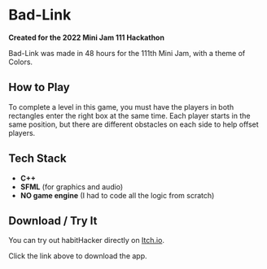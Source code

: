 # Bad-Link

**Created for the 2022 Mini Jam 111 Hackathon**

Bad-Link was made in 48 hours for the 111th Mini Jam, with a theme of Colors. 

## How to Play

To complete a level in this game, you must have the players in both rectangles enter the right box at the same time.
Each player starts in the same position, but there are different obstacles on each side to help offset players.

## Tech Stack

- **C++**  
- **SFML** (for graphics and audio)
- **NO game engine** (I had to code all the logic from scratch)

## Download / Try It

You can try out habitHacker directly on [Itch.io](https://vincennnt1.itch.io/bad-link).  

Click the link above to download the app.
